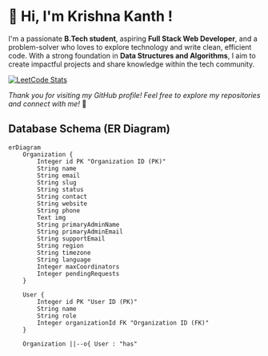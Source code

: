 # 👋 Hi, I'm Krishna Kanth !

I'm a passionate **B.Tech student**, aspiring **Full Stack Web Developer**, and a problem-solver who loves to explore technology and write clean, efficient code. With a strong foundation in **Data Structures and Algorithms**, I aim to create impactful projects and share knowledge within the tech community.

[![LeetCode Stats](https://leetcard.jacoblin.cool/krishnakanthpathi?theme=dark&ext=heatmap)](https://leetcode.com/krishnakanthpathi/)

*Thank you for visiting my GitHub profile! Feel free to explore my repositories and connect with me!* 🚀
## Database Schema (ER Diagram)

```mermaid
erDiagram
    Organization {
        Integer id PK "Organization ID (PK)"
        String name
        String email
        String slug
        String status
        String contact
        String website
        String phone
        Text img
        String primaryAdminName
        String primaryAdminEmail
        String supportEmail
        String region
        String timezone
        String language
        Integer maxCoordinators
        Integer pendingRequests
    }

    User {
        Integer id PK "User ID (PK)"
        String name
        String role
        Integer organizationId FK "Organization ID (FK)"
    }

    Organization ||--o{ User : "has"
```

